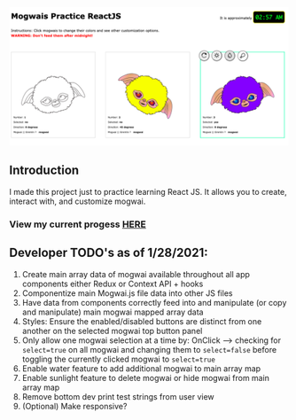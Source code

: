 ![Screenshot of app](https://github.com/melanierosson/mogwais-practice-reactjs/blob/master/screenshot-reactapp.png?raw=true)

## Introduction
I made this project just to practice learning React JS. It allows you to create, interact with, and customize mogwai.

### View my current progess [HERE](https://melanierosson.github.io/mogwais-practice-reactjs/)

## Developer TODO's as of 1/28/2021:
1. Create main array data of mogwai available throughout all app components either Redux or Context API + hooks
1. Componentize main Mogwai.js file data into other JS files 
1. Have data from components correctly feed into and manipulate (or copy and manipulate) main mogwai mapped array data
1. Styles: Ensure the enabled/disabled buttons are distinct from one another on the selected mogwai top button panel
1. Only allow one mogwai selection at a time by: OnClick --> checking for `select=true` on all mogwai and changing them to `select=false` before toggling the currently clicked mogwai to `select=true`
1. Enable water feature to add additional mogwai to main array map
1. Enable sunlight feature to delete mogwai or hide mogwai from main array map
1. Remove bottom dev print test strings from user view
1. (Optional) Make responsive?

